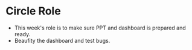 # Circle Role
- This week's role is to make sure PPT and dashboard is prepared and ready.
- Beaufity the dashboard and test bugs.
